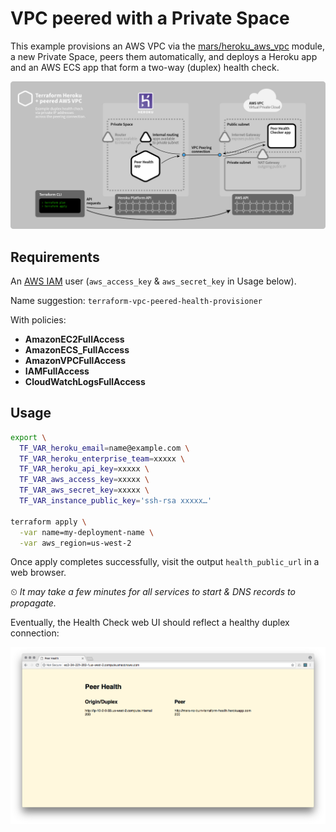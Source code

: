 # VPC peered with a Private Space

This example provisions an AWS VPC via the [mars/heroku_aws_vpc](https://github.com/mars/terraform-aws-vpc) module, a new Private Space, peers them automatically, and deploys a Heroku app and an AWS ECS app that form a two-way (duplex) health check.

![Diagram of example duplex health check via private IP addresses across the peering connection](doc/terraform-aws-vpc-peered-v01.png)

## Requirements

An [AWS IAM](https://console.aws.amazon.com/iam/home) user (`aws_access_key` & `aws_secret_key` in Usage below).

Name suggestion: `terraform-vpc-peered-health-provisioner`

With policies:
* **AmazonEC2FullAccess**
* **AmazonECS_FullAccess**
* **AmazonVPCFullAccess**
* **IAMFullAccess**
* **CloudWatchLogsFullAccess**

## Usage

```bash
export \
  TF_VAR_heroku_email=name@example.com \
  TF_VAR_heroku_enterprise_team=xxxxx \
  TF_VAR_heroku_api_key=xxxxx \
  TF_VAR_aws_access_key=xxxxx \
  TF_VAR_aws_secret_key=xxxxx \
  TF_VAR_instance_public_key='ssh-rsa xxxxx…' 

terraform apply \
  -var name=my-deployment-name \
  -var aws_region=us-west-2
```

Once apply completes successfully, visit the output `health_public_url` in a web browser.

⏲ *It may take a few minutes for all services to start & DNS records to propagate.*

Eventually, the Health Check web UI should reflect a healthy duplex connection:

![Screenshot of a good Health Check](doc/health-check-ok.png)

